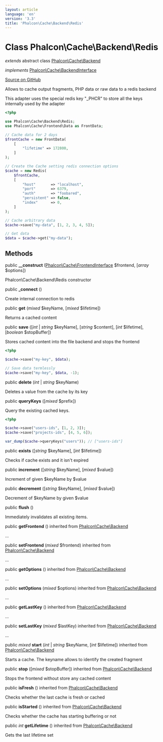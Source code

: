 ```yaml
---
layout: article
language: 'en'
version: '3.3'
title: 'Phalcon\Cache\Backend\Redis'
---
```

# Class **Phalcon\Cache\Backend\Redis**

*extends* abstract class [Phalcon\Cache\Backend](/3.3/en/api/Phalcon_Cache_Backend)

*implements* [Phalcon\Cache\BackendInterface](/3.3/en/api/Phalcon_Cache_BackendInterface)

<a href="https://github.com/phalcon/cphalcon/tree/v3.3.0/phalcon/cache/backend/redis.zep" class="btn btn-default btn-sm">Source on GitHub</a>

Allows to cache output fragments, PHP data or raw data to a redis backend

This adapter uses the special redis key "_PHCR" to store all the keys internally used by the adapter

```php
<?php

use Phalcon\Cache\Backend\Redis;
use Phalcon\Cache\Frontend\Data as FrontData;

// Cache data for 2 days
$frontCache = new FrontData(
    [
        "lifetime" => 172800,
    ]
);

// Create the Cache setting redis connection options
$cache = new Redis(
    $frontCache,
    [
        "host"       => "localhost",
        "port"       => 6379,
        "auth"       => "foobared",
        "persistent" => false,
        "index"      => 0,
    ]
);

// Cache arbitrary data
$cache->save("my-data", [1, 2, 3, 4, 5]);

// Get data
$data = $cache->get("my-data");

```


## Methods
public  **__construct** ([Phalcon\Cache\FrontendInterface](/3.3/en/api/Phalcon_Cache_FrontendInterface) $frontend, [*array* $options])

Phalcon\Cache\Backend\Redis constructor



public  **_connect** ()

Create internal connection to redis



public  **get** (*mixed* $keyName, [*mixed* $lifetime])

Returns a cached content



public  **save** ([*int* | *string* $keyName], [*string* $content], [*int* $lifetime], [*boolean* $stopBuffer])

Stores cached content into the file backend and stops the frontend

```php
<?php

$cache->save("my-key", $data);

// Save data termlessly
$cache->save("my-key", $data, -1);

```



public  **delete** (*int* | *string* $keyName)

Deletes a value from the cache by its key



public  **queryKeys** ([*mixed* $prefix])

Query the existing cached keys.

```php
<?php

$cache->save("users-ids", [1, 2, 3]);
$cache->save("projects-ids", [4, 5, 6]);

var_dump($cache->queryKeys("users")); // ["users-ids"]

```



public  **exists** ([*string* $keyName], [*int* $lifetime])

Checks if cache exists and it isn't expired



public  **increment** ([*string* $keyName], [*mixed* $value])

Increment of given $keyName by $value



public  **decrement** ([*string* $keyName], [*mixed* $value])

Decrement of $keyName by given $value



public  **flush** ()

Immediately invalidates all existing items.



public  **getFrontend** () inherited from [Phalcon\Cache\Backend](/3.3/en/api/Phalcon_Cache_Backend)

...


public  **setFrontend** (*mixed* $frontend) inherited from [Phalcon\Cache\Backend](/3.3/en/api/Phalcon_Cache_Backend)

...


public  **getOptions** () inherited from [Phalcon\Cache\Backend](/3.3/en/api/Phalcon_Cache_Backend)

...


public  **setOptions** (*mixed* $options) inherited from [Phalcon\Cache\Backend](/3.3/en/api/Phalcon_Cache_Backend)

...


public  **getLastKey** () inherited from [Phalcon\Cache\Backend](/3.3/en/api/Phalcon_Cache_Backend)

...


public  **setLastKey** (*mixed* $lastKey) inherited from [Phalcon\Cache\Backend](/3.3/en/api/Phalcon_Cache_Backend)

...


public *mixed* **start** (*int* | *string* $keyName, [*int* $lifetime]) inherited from [Phalcon\Cache\Backend](/3.3/en/api/Phalcon_Cache_Backend)

Starts a cache. The keyname allows to identify the created fragment



public  **stop** ([*mixed* $stopBuffer]) inherited from [Phalcon\Cache\Backend](/3.3/en/api/Phalcon_Cache_Backend)

Stops the frontend without store any cached content



public  **isFresh** () inherited from [Phalcon\Cache\Backend](/3.3/en/api/Phalcon_Cache_Backend)

Checks whether the last cache is fresh or cached



public  **isStarted** () inherited from [Phalcon\Cache\Backend](/3.3/en/api/Phalcon_Cache_Backend)

Checks whether the cache has starting buffering or not



public *int* **getLifetime** () inherited from [Phalcon\Cache\Backend](/3.3/en/api/Phalcon_Cache_Backend)

Gets the last lifetime set



